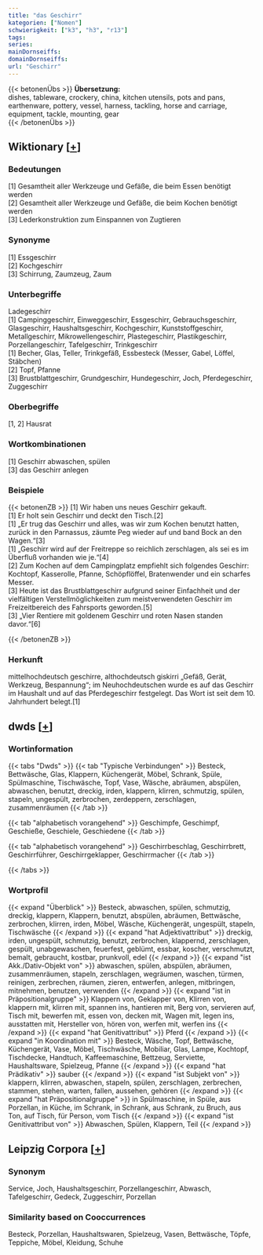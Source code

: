 ```yaml
---
title: "das Geschirr"
kategorien: ["Nomen"]
schwierigkeit: ["k3", "h3", "r13"]
tags:
series:
mainDornseiffs:
domainDornseiffs:
url: "Geschirr"
---
```


{{< betonenÜbs >}}
**Übersetzung:**  
dishes, tableware, crockery, china, kitchen utensils, pots and pans, earthenware, pottery, vessel, harness, tackling, horse and carriage, equipment, tackle, mounting, gear  
{{< /betonenÜbs >}}

## Wiktionary [[+](https://de.wiktionary.org/wiki/Geschirr)]

### Bedeutungen
[1] Gesamtheit aller Werkzeuge und Gefäße, die beim Essen benötigt werden  
[2] Gesamtheit aller Werkzeuge und Gefäße, die beim Kochen benötigt werden  
[3] Lederkonstruktion zum Einspannen von Zugtieren  

### Synonyme
[1] Essgeschirr  
[2] Kochgeschirr  
[3] Schirrung, Zaumzeug, Zaum  

### Unterbegriffe
Ladegeschirr  
[1] Campinggeschirr, Einweggeschirr, Essgeschirr, Gebrauchsgeschirr, Glasgeschirr, Haushaltsgeschirr, Kochgeschirr, Kunststoffgeschirr, Metallgeschirr, Mikrowellengeschirr, Plastegeschirr, Plastikgeschirr, Porzellangeschirr, Tafelgeschirr, Trinkgeschirr  
[1] Becher, Glas, Teller, Trinkgefäß, Essbesteck (Messer, Gabel, Löffel, Stäbchen)  
[2] Topf, Pfanne  
[3] Brustblattgeschirr, Grundgeschirr, Hundegeschirr, Joch, Pferdegeschirr, Zuggeschirr  

### Oberbegriffe
[1, 2] Hausrat  

### Wortkombinationen
[1] Geschirr abwaschen, spülen  
[3] das Geschirr anlegen  

### Beispiele
{{< betonenZB >}}
[1] Wir haben uns neues Geschirr gekauft.  
[1] Er holt sein Geschirr und deckt den Tisch.[2]  
[1] „Er trug das Geschirr und alles, was wir zum Kochen benutzt hatten, zurück in den Parnassus, zäumte Peg wieder auf und band Bock an den Wagen.“[3]  
[1] „Geschirr wird auf der Freitreppe so reichlich zerschlagen, als sei es im Überfluß vorhanden wie je.“[4]  
[2] Zum Kochen auf dem Campingplatz empfiehlt sich folgendes Geschirr: Kochtopf, Kasserolle, Pfanne, Schöpflöffel, Bratenwender und ein scharfes Messer.  
[3] Heute ist das Brustblattgeschirr aufgrund seiner Einfachheit und der vielfältigen Verstellmöglichkeiten zum meistverwendeten Geschirr im Freizeitbereich des Fahrsports geworden.[5]  
[3] „Vier Rentiere mit goldenem Geschirr und roten Nasen standen davor.“[6]  

{{< /betonenZB >}}
### Herkunft
mittelhochdeutsch geschirre, althochdeutsch giskirri „Gefäß, Gerät, Werkzeug, Bespannung“; im Neuhochdeutschen wurde es auf das Geschirr im Haushalt und auf das Pferdegeschirr festgelegt. Das Wort ist seit dem 10. Jahrhundert belegt.[1]  



## dwds [[+](https://www.dwds.de/wb/Geschirr)]

### Wortinformation
{{< tabs "Dwds" >}}
{{< tab "Typische Verbindungen" >}}
Besteck, Bettwäsche, Glas, Klappern, Küchengerät, Möbel, Schrank, Spüle, Spülmaschine, Tischwäsche, Topf, Vase, Wäsche, abräumen, abspülen, abwaschen, benutzt, dreckig, irden, klappern, klirren, schmutzig, spülen, stapeln, ungespült, zerbrochen, zerdeppern, zerschlagen, zusammenräumen
{{< /tab >}}

{{< tab "alphabetisch vorangehend" >}}
Geschimpfe, Geschimpf, Geschieße, Geschiele, Geschiedene
{{< /tab >}}

{{< tab "alphabetisch vorangehend" >}}
Geschirrbeschlag, Geschirrbrett, Geschirrführer, Geschirrgeklapper, Geschirrmacher
{{< /tab >}}

{{< /tabs >}}

### Wortprofil
{{< expand "Überblick" >}} Besteck, abwaschen, spülen, schmutzig, dreckig, klappern, Klappern, benutzt, abspülen, abräumen, Bettwäsche, zerbrochen, klirren, irden, Möbel, Wäsche, Küchengerät, ungespült, stapeln, Tischwäsche {{< /expand >}}
{{< expand "hat Adjektivattribut" >}} dreckig, irden, ungespült, schmutzig, benutzt, zerbrochen, klappernd, zerschlagen, gespült, unabgewaschen, feuerfest, geblümt, essbar, koscher, verschmutzt, bemalt, gebraucht, kostbar, prunkvoll, edel {{< /expand >}}
{{< expand "ist Akk./Dativ-Objekt von" >}} abwaschen, spülen, abspülen, abräumen, zusammenräumen, stapeln, zerschlagen, wegräumen, waschen, türmen, reinigen, zerbrechen, räumen, zieren, entwerfen, anlegen, mitbringen, mitnehmen, benutzen, verwenden {{< /expand >}}
{{< expand "ist in Präpositionalgruppe" >}} Klappern von, Geklapper von, Klirren von, klappern mit, klirren mit, spannen ins, hantieren mit, Berg von, servieren auf, Tisch mit, bewerfen mit, essen von, decken mit, Wagen mit, legen ins, ausstatten mit, Hersteller von, hören von, werfen mit, werfen ins {{< /expand >}}
{{< expand "hat Genitivattribut" >}} Pferd {{< /expand >}}
{{< expand "in Koordination mit" >}} Besteck, Wäsche, Topf, Bettwäsche, Küchengerät, Vase, Möbel, Tischwäsche, Mobiliar, Glas, Lampe, Kochtopf, Tischdecke, Handtuch, Kaffeemaschine, Bettzeug, Serviette, Haushaltsware, Spielzeug, Pfanne {{< /expand >}}
{{< expand "hat Prädikativ" >}} sauber {{< /expand >}}
{{< expand "ist Subjekt von" >}} klappern, klirren, abwaschen, stapeln, spülen, zerschlagen, zerbrechen, stammen, stehen, warten, fallen, aussehen, gehören {{< /expand >}}
{{< expand "hat Präpositionalgruppe" >}} in Spülmaschine, in Spüle, aus Porzellan, in Küche, im Schrank, in Schrank, aus Schrank, zu Bruch, aus Ton, auf Tisch, für Person, vom Tisch {{< /expand >}}
{{< expand "ist Genitivattribut von" >}} Abwaschen, Spülen, Klappern, Teil {{< /expand >}}

## Leipzig Corpora [[+](https://corpora.uni-leipzig.de/en/res?word=Geschirr&corpusId=deu_newscrawl-public_2018)]


### Synonym
Service, Joch, Haushaltsgeschirr, Porzellangeschirr, Abwasch, Tafelgeschirr, Gedeck, Zuggeschirr, Porzellan


### Similarity based on Cooccurrences
Besteck, Porzellan, Haushaltswaren, Spielzeug, Vasen, Bettwäsche, Töpfe, Teppiche, Möbel, Kleidung, Schuhe

